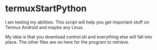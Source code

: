 # termuxStartPython
I am testing my abilities.  This script will help you get important stuff on Termux Android and maybe any Linux.

My idea is that you download control.sh and everything else will fall into place.
The other files are on here for the program to retrieve.
